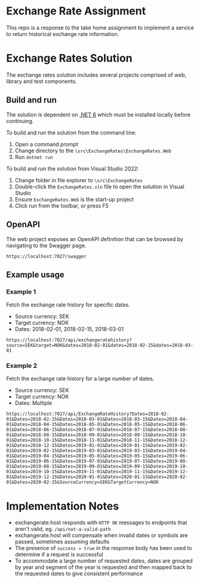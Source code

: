 # Exchange Rate Assignment

This repo is a response to the take home assignment to implement a service to return historical exchange rate information.

# Exchange Rates Solution

The exchange rates solution includes several projects comprised of web, library and test components.

## Build and run

The solution is dependent on [.NET 6](https://dotnet.microsoft.com/en-us/download/dotnet/6.0) which must be installed locally before continuing.

To build and run the solution from the command line:
1. Open a command prompt
2. Change directory to the `\src\ExchangeRates\ExchangeRates.Web`
3. Run `dotnet run`

To build and run the solution from Visual Studio 2022:
1. Change folder in file explorer to `\src\ExchangeRates`
2. Double-click the `ExchangeRates.sln` file to open the solution in Visual Studio
3. Ensure `ExchangeRates.Web` is the start-up project
4. Click run from the toolbar, or press F5

## OpenAPI

The web project exposes an OpenAPI definition that can be browsed by navigating to the Swagger page.

`https://localhost:7027/swagger`

## Example usage

### Example 1

Fetch the exchange rate history for specific dates.

- Source currency: SEK
- Target currency: NOK
- Dates: 2018-02-01, 2018-02-15, 2018-03-01

```
https://localhost:7027/api/exchangeratehistory?source=SEK&target=NOK&dates=2018-02-01&dates=2018-02-15&dates=2018-03-01
```

### Example 2

Fetch the exchange rate history for a large number of dates.

- Source currency: SEK
- Target currency: NOK
- Dates: Multiple

```
https://localhost:7027/api/ExchangeRateHistory?Dates=2018-02-01&Dates=2018-02-15&Dates=2018-03-01&Dates=2018-03-15&Dates=2018-04-01&Dates=2018-04-15&Dates=2018-05-01&Dates=2018-05-15&Dates=2018-06-01&Dates=2018-06-15&Dates=2018-07-01&Dates=2018-07-15&Dates=2018-08-01&Dates=2018-08-15&Dates=2018-09-01&Dates=2018-09-15&Dates=2018-10-01&Dates=2018-10-15&Dates=2018-11-01&Dates=2018-11-15&Dates=2018-12-01&Dates=2018-12-15&Dates=2019-01-01&Dates=2019-01-15&Dates=2019-02-01&Dates=2019-02-15&Dates=2019-03-01&Dates=2019-03-15&Dates=2019-04-01&Dates=2019-04-15&Dates=2019-05-01&Dates=2019-05-15&Dates=2019-06-01&Dates=2019-06-15&Dates=2019-07-01&Dates=2019-07-15&Dates=2019-08-01&Dates=2019-08-15&Dates=2019-09-01&Dates=2019-09-15&Dates=2019-10-01&Dates=2019-10-15&Dates=2019-11-01&Dates=2019-11-15&Dates=2019-12-01&Dates=2019-12-15&Dates=2020-01-01&Dates=2020-01-15&Dates=2020-02-01&Dates=2020-02-15&SourceCurrency=SEK&TargetCurrency=NOK
```

# Implementation Notes

- exchangerate.host responds with `HTTP OK` messages to endpoints that aren't valid, eg. `/api/not-a-valid-path`
- exchangerate.host will compensate when invalid dates or symbols are passed, sometimes assuming defaults
- The presence of `success = true` in the response body has been used to determine if a request is successful
- To accommodate a large number of requested dates, dates are grouped by year and segment of the year is requested and then mapped back to the requested dates to give consistent performance